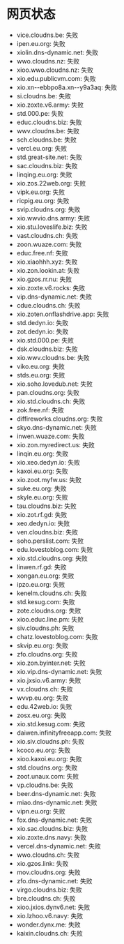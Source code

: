 # 网页状态
- vice.cloudns.be: 失败
- ipen.eu.org: 失败
- xiolin.dns-dynamic.net: 失败
- wwo.cloudns.nz: 失败
- xioo.wwo.cloudns.nz: 失败
- xio.edu.publicvm.com: 失败
- xio.xn--ebbpo8a.xn--y9a3aq: 失败
- si.cloudns.be: 失败
- xio.zoxte.v6.army: 失败
- std.000.pe: 失败
- educ.cloudns.biz: 失败
- wwv.cloudns.be: 失败
- sch.cloudns.be: 失败
- vercl.eu.org: 失败
- std.great-site.net: 失败
- sac.cloudns.biz: 失败
- linqing.eu.org: 失败
- xio.zos.22web.org: 失败
- vipk.eu.org: 失败
- ricpig.eu.org: 失败
- svip.cloudns.org: 失败
- xio.wwvio.dns.army: 失败
- xio.stu.loveslife.biz: 失败
- vast.cloudns.ch: 失败
- zoon.wuaze.com: 失败
- educ.free.nf: 失败
- xio.xiaohhh.xyz: 失败
- xio.zon.lookin.at: 失败
- xio.gzos.rr.nu: 失败
- xio.zoxte.v6.rocks: 失败
- vip.dns-dynamic.net: 失败
- cdue.cloudns.ch: 失败
- xio.zoten.onflashdrive.app: 失败
- std.dedyn.io: 失败
- zot.dedyn.io: 失败
- xio.std.000.pe: 失败
- dsk.cloudns.biz: 失败
- xio.wwv.cloudns.be: 失败
- viko.eu.org: 失败
- stds.eu.org: 失败
- xio.soho.lovedub.net: 失败
- pan.cloudns.org: 失败
- xio.std.cloudns.ch: 失败
- zok.free.nf: 失败
- diffireworks.cloudns.org: 失败
- skyo.dns-dynamic.net: 失败
- inwen.wuaze.com: 失败
- xio.zon.myredirect.us: 失败
- linqin.eu.org: 失败
- xio.xeo.dedyn.io: 失败
- kaxoi.eu.org: 失败
- xio.zoot.myfw.us: 失败
- suke.eu.org: 失败
- skyle.eu.org: 失败
- tau.cloudns.biz: 失败
- xio.zot.rf.gd: 失败
- xeo.dedyn.io: 失败
- ven.cloudns.biz: 失败
- soho.perslist.com: 失败
- edu.lovestoblog.com: 失败
- xio.std.cloudns.org: 失败
- linwen.rf.gd: 失败
- xongan.eu.org: 失败
- ipzo.eu.org: 失败
- kenelm.cloudns.ch: 失败
- std.kesug.com: 失败
- zote.cloudns.org: 失败
- xioo.educ.line.pm: 失败
- siv.cloudns.ph: 失败
- chatz.lovestoblog.com: 失败
- skvip.eu.org: 失败
- zfo.cloudns.org: 失败
- xio.zon.byinter.net: 失败
- xio.vip.dns-dynamic.net: 失败
- xio.jxsio.v6.army: 失败
- vx.cloudns.ch: 失败
- wvvp.eu.org: 失败
- edu.42web.io: 失败
- zosx.eu.org: 失败
- xio.std.kesug.com: 失败
- daiwen.infinityfreeapp.com: 失败
- xio.siv.cloudns.ph: 失败
- kcoco.eu.org: 失败
- xioo.kaxoi.eu.org: 失败
- std.cloudns.org: 失败
- zoot.unaux.com: 失败
- vp.cloudns.be: 失败
- beer.dns-dynamic.net: 失败
- miao.dns-dynamic.net: 失败
- vipn.eu.org: 失败
- fox.dns-dynamic.net: 失败
- xio.sac.cloudns.biz: 失败
- xio.zoxte.dns.navy: 失败
- vercel.dns-dynamic.net: 失败
- wwo.cloudns.ch: 失败
- xio.gzos.link: 失败
- mov.cloudns.org: 失败
- zfo.dns-dynamic.net: 失败
- virgo.cloudns.biz: 失败
- bre.cloudns.ch: 失败
- xioo.jxios.dynv6.net: 失败
- xio.lzhoo.v6.navy: 失败
- wonder.dynx.me: 失败
- kaixin.cloudns.ch: 失败
